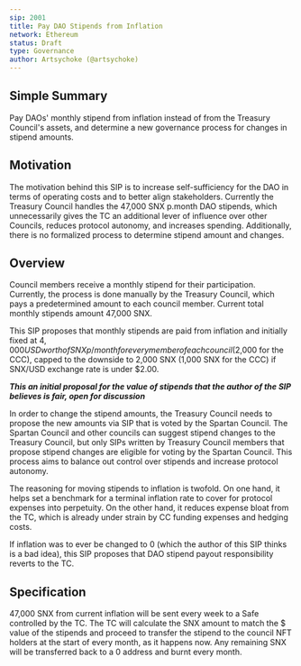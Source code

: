 ```yaml
---
sip: 2001
title: Pay DAO Stipends from Inflation
network: Ethereum
status: Draft
type: Governance
author: Artsychoke (@artsychoke)
---
```


## Simple Summary

Pay DAOs' monthly stipend from inflation instead of from the Treasury Council's assets, and determine a new governance process for changes in stipend amounts.

## Motivation

The motivation behind this SIP is to increase self-sufficiency for the DAO in terms of operating costs and to better align stakeholders.
Currently the Treasury Council handles the 47,000 SNX p.month DAO stipends, which unnecessarily gives the TC an additional lever of influence over other Councils, reduces protocol autonomy, and increases spending.
Additionally, there is no formalized process to determine stipend amount and changes.

## Overview

Council members receive a monthly stipend for their participation. Currently, the process is done manually by the Treasury Council, which pays a predetermined amount to each council member. Current total monthly stipends amount 47,000 SNX.

This SIP proposes that monthly stipends are paid from inflation and initially fixed at $4,000 USD worth of SNX p/month for every member of each council ($2,000 for the CCC), capped to the downside to 2,000 SNX (1,000 SNX for the CCC) if SNX/USD exchange rate is under $2.00.

***This an initial proposal for the value of stipends that the author of the SIP believes is fair, open for discussion***

In order to change the stipend amounts, the Treasury Council needs to propose the new amounts via SIP that is voted by the Spartan Council. The Spartan Council and other councils can suggest stipend changes to the Treasury Council, but only SIPs written by Treasury Council members that propose stipend changes are eligible for voting by the Spartan Council. This process aims to balance out control over stipends and increase protocol autonomy.

The reasoning for moving stipends to inflation is twofold. On one hand, it helps set a benchmark for a terminal inflation rate to cover for protocol expenses into perpetuity. On the other hand, it reduces expense bloat from the TC, which is already under strain by CC funding expenses and hedging costs.

If inflation was to ever be changed to 0 (which the author of this SIP thinks is a bad idea), this SIP proposes that DAO stipend payout responsibility reverts to the TC.


## Specification

47,000 SNX from current inflation will be sent every week to a Safe controlled by the TC. The TC will calculate the SNX amount to match the $ value of the stipends and proceed to transfer the stipend to the council NFT holders at the start of every month, as it happens now. Any remaining SNX will be transferred back to a 0 address and burnt every month. 
